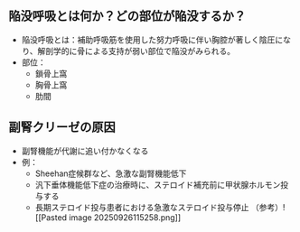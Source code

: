 ## 陥没呼吸とは何か？どの部位が陥没するか？
- 陥没呼吸とは：補助呼吸筋を使用した努力呼吸に伴い胸腔が著しく陰圧になり、解剖学的に骨による支持が弱い部位で陥没がみられる。
- 部位：
	- 鎖骨上窩
	- 胸骨上窩
	- 肋間

## 副腎クリーゼの原因
- 副腎機能が代謝に追い付かなくなる
- 例：
	- Sheehan症候群など、急激な副腎機能低下
	- 汎下垂体機能低下症の治療時に、ステロイド補充前に甲状腺ホルモン投与する
	- 長期ステロイド投与患者における急激なステロイド投与停止
（参考）![[Pasted image 20250926115258.png]]